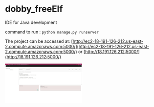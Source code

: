 # dobby_freeElf
IDE for Java development

command to run : `python manage.py runserver`

The project can be accessed at: [http://ec2-18-191-126-212.us-east-2.compute.amazonaws.com:5000/](http://ec2-18-191-126-212.us-east-2.compute.amazonaws.com:5000/) or [http://18.191.126.212:5000/](http://18.191.126.212:5000/)

<img height="50%" width="50%" src="/Screenshots/run_complete.JPG"/>
